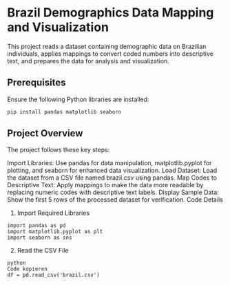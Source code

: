 # Brazil Demographics Data Mapping and Visualization

This project reads a dataset containing demographic data on Brazilian individuals, applies mappings to convert coded numbers into descriptive text, and prepares the data for analysis and visualization.

## Prerequisites

Ensure the following Python libraries are installed:

```bash
pip install pandas matplotlib seaborn
```

## Project Overview
The project follows these key steps:

Import Libraries: Use pandas for data manipulation, matplotlib.pyplot for plotting, and seaborn for enhanced data visualization.
Load Dataset: Load the dataset from a CSV file named brazil.csv using pandas.
Map Codes to Descriptive Text: Apply mappings to make the data more readable by replacing numeric codes with descriptive text labels.
Display Sample Data: Show the first 5 rows of the processed dataset for verification.
Code Details
1. Import Required Libraries
```
import pandas as pd
import matplotlib.pyplot as plt
import seaborn as sns
```
2. Read the CSV File
```
python
Code kopieren
df = pd.read_csv('brazil.csv')
```
